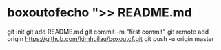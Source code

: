 # boxoutofecho ">> README.md
git init
git add README.md
git commit -m "first commit"
git remote add origin https://github.com/kimhuilau/boxoutof.git
git push -u origin master
